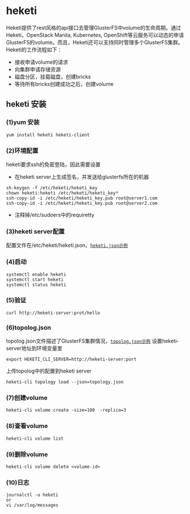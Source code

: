 # heketi
Heketi提供了rest风格的api接口去管理GlusterFS中volume的生命周期。通过Heketi，OpenStack Manila, Kubernetes, OpenShift等云服务可以动态的申请GlusterFS的volume。而且，Heketi还可以支持同时管理多个GlusterFS集群。Heketi的工作流程如下：
- 接收申请volume的请求
- 向集群申请存储资源
- 磁盘分区，挂载磁盘，创建bricks
- 等待所有bricks创建成功之后，创建volume

## heketi 安装
### (1)yum 安装
```
yum install heketi heketi-client
```
### (2)环境配置
heketi要求ssh的免密登陆，因此需要设置
- 在heketi server上生成签名，并发送给glusterfs所在的机器
```
sh-keygen -f /etc/heketi/heketi_key
chown heketi:heketi /etc/heketi/heketi_key*
ssh-copy-id -i /etc/heketi/heketi_key.pub root@server1.com
ssh-copy-id -i /etc/heketi/heketi_key.pub root@server2.com
```
- 注释掉/etc/sudoers中的requiretty
### (3)heketi server配置
配置文件在/etc/heketi/heketi.json，[`heketi.json示例`](heketi.json)

### (4)启动
```
systemctl enable heketi
systemctl start heketi
systemctl status heketi
```
### (5)验证
```
curl http://heketi-server:prot/hello
```
### (6)topolog.json
topolog.json文件描述了GlusterFS集群情况，[`topolog.json示例`](topolog.json)
设置heketi-server地址到环境变量里
```
export HEKETI_CLI_SERVER=http://heketi-server:port
```
上传topolog中的配置到heketi server
```
heketi-cli topology load --json=topology.json
```
### (7)创建volume
```
heketi-cli volume create -size=100  -replica=3

```
### (8)查看volume
```
heketi-cli volume list
```
### (9)删除volume
```
heketi-cli volume delete <volume-id>
```
### (10)日志
```
journalctl -u heketi
or
vi /var/log/messages
```
